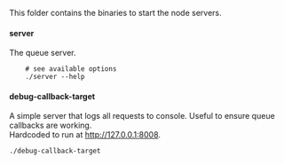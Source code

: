 This folder contains the binaries to start the node servers.

####  server 
The queue server.

```
    # see available options
    ./server --help
```

#### debug-callback-target 
A simple server that logs all requests to console. Useful to ensure queue callbacks are working.  
Hardcoded to run at http://127.0.0.1:8008.

    ./debug-callback-target
